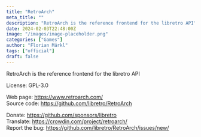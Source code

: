 ```yaml
---
title: "RetroArch"
meta_title: ""
description: "RetroArch is the reference frontend for the libretro API"
date: 2024-02-03T22:48:00Z
image: "/images/image-placeholder.png"
categories: ["Games"]
author: "Florian Märkl"
tags: ["official"]
draft: false
---
```


RetroArch is the reference frontend for the libretro API

License: GPL-3.0

Web page: https://www.retroarch.com/  
Source code: https://github.com/libretro/RetroArch

Donate: https://github.com/sponsors/libretro  
Translate: https://crowdin.com/project/retroarch/  
Report the bug: https://github.com/libretro/RetroArch/issues/new/  
